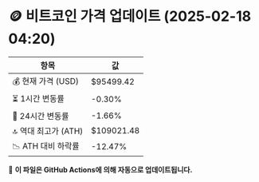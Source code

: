 # 🪙 비트코인 가격 업데이트 (2025-02-18 04:20)

| 항목                | 값 |
|--------------------|----------------|
| 💰 현재 가격 (USD) | $95499.42 |
| ⏳ 1시간 변동률    | -0.30% |
| 📆 24시간 변동률   | -1.66% |
| 🔝 역대 최고가 (ATH) | $109021.48 |
| 📉 ATH 대비 하락률 | -12.47% |

🔄 **이 파일은 GitHub Actions에 의해 자동으로 업데이트됩니다.**
